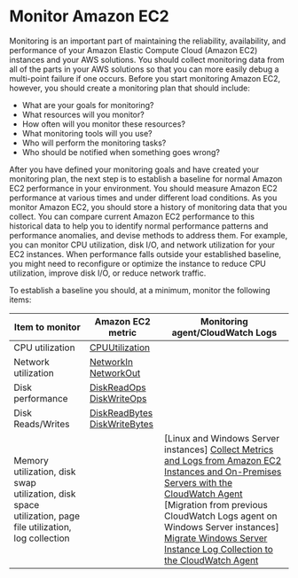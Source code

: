 # Monitor Amazon EC2<a name="monitoring_ec2"></a>

Monitoring is an important part of maintaining the reliability, availability, and performance of your Amazon Elastic Compute Cloud \(Amazon EC2\) instances and your AWS solutions\. You should collect monitoring data from all of the parts in your AWS solutions so that you can more easily debug a multi\-point failure if one occurs\. Before you start monitoring Amazon EC2, however, you should create a monitoring plan that should include:
+ What are your goals for monitoring?
+ What resources will you monitor?
+ How often will you monitor these resources?
+ What monitoring tools will you use?
+ Who will perform the monitoring tasks?
+ Who should be notified when something goes wrong? 

After you have defined your monitoring goals and have created your monitoring plan, the next step is to establish a baseline for normal Amazon EC2 performance in your environment\. You should measure Amazon EC2 performance at various times and under different load conditions\. As you monitor Amazon EC2, you should store a history of monitoring data that you collect\. You can compare current Amazon EC2 performance to this historical data to help you to identify normal performance patterns and performance anomalies, and devise methods to address them\. For example, you can monitor CPU utilization, disk I/O, and network utilization for your EC2 instances\. When performance falls outside your established baseline, you might need to reconfigure or optimize the instance to reduce CPU utilization, improve disk I/O, or reduce network traffic\.

To establish a baseline you should, at a minimum, monitor the following items:


| Item to monitor | Amazon EC2 metric | Monitoring agent/CloudWatch Logs | 
| --- | --- | --- | 
|  CPU utilization  |  [CPUUtilization](viewing_metrics_with_cloudwatch.md)  |  | 
|  Network utilization  |  [NetworkIn](viewing_metrics_with_cloudwatch.md) [NetworkOut](viewing_metrics_with_cloudwatch.md)  |  | 
|  Disk performance  |  [DiskReadOps](viewing_metrics_with_cloudwatch.md) [DiskWriteOps](viewing_metrics_with_cloudwatch.md)  |  | 
|  Disk Reads/Writes  |  [DiskReadBytes](viewing_metrics_with_cloudwatch.md) [DiskWriteBytes](viewing_metrics_with_cloudwatch.md)  |  | 
|  Memory utilization, disk swap utilization, disk space utilization, page file utilization, log collection  |  |  \[Linux and Windows Server instances\] [Collect Metrics and Logs from Amazon EC2 Instances and On\-Premises Servers with the CloudWatch Agent](https://docs.aws.amazon.com/AmazonCloudWatch/latest/monitoring/Install-CloudWatch-Agent.html) \[Migration from previous CloudWatch Logs agent on Windows Server instances\] [ Migrate Windows Server Instance Log Collection to the CloudWatch Agent ](https://docs.aws.amazon.com/systems-manager/latest/userguide/monitoring-cloudwatch-agent.html#monitoring-cloudwatch-agent-migrate)  | 
